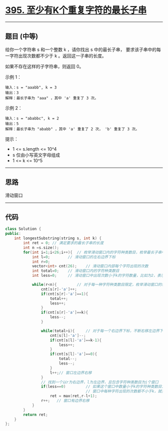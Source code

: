 # [395. 至少有K个重复字符的最长子串](https://leetcode.cn/problems/longest-substring-with-at-least-k-repeating-characters/description/)

---

## 题目 (中等)

给你一个字符串 s 和一个整数 k ，请你找出 s 中的最长子串， 要求该子串中的每一字符出现次数都不少于 k 。返回这一子串的长度。  

如果不存在这样的子字符串，则返回 0。  

示例 1：  
```
输入：s = "aaabb", k = 3
输出：3
解释：最长子串为 "aaa" ，其中 'a' 重复了 3 次。
```

示例 2：  
```
输入：s = "ababbc", k = 2
输出：5
解释：最长子串为 "ababb" ，其中 'a' 重复了 2 次， 'b' 重复了 3 次。
```

提示：  

- 1 <= s.length <= 10^4
- s 仅由小写英文字母组成
- 1 <= k <= 10^5

---

## 思路

滑动窗口

---

## 代码

```C++
class Solution {
public:
    int longestSubstring(string s, int k) {
        int ret = 0; // 满足要求的最长子串的长度
        int n =s.size();
        for(int i=1;i<26;i++){  // 枚举滑动窗口内的字符种类数目，枚举最长子串中的字符种类数目。这个是重点，先固定字符种类数，然后再找k个重复
            int l=0;        // 滑动窗口的左右边界下标
            int r=0;
            vector<int> cnt(26);    // 滑动窗口内部每个字符出现的次数
            int total=0;    // 滑动窗口内的字符种类数目
            int less=0;     // 滑动窗口中出现次数小于k的字符数量，比如为2，表示有两种字符出现次数小于k

            while(r<n){         // 对于每一种字符种类数目限定，枚举滑动窗口的右边界下标
                cnt[s[r]-'a']++;
                if(cnt[s[r]-'a']==1){
                    total++;
                    less++;
                }
                if(cnt[s[r]-'a']==k){
                    less--;
                }

                while(total>i){     // 对于每一个右边界下标，不断右移左边界下标使得窗口内的字符种类数目为限定的数目
                    cnt[s[l]-'a']--;
                    if(cnt[s[l]-'a']==k-1){
                        less++;
                    }
                    if(cnt[s[l]-'a']==0){
                        total--;
                        less--;
                    }
                    l++;// 窗口左边界右移
                }
                // 找到一个以r为右边界，l为左边界，且包含字符种类数目为i个窗口
                if(less==0)         // 如果这个窗口中数量小于k的字符种类数目为0，那么就找到了一个窗口，
                                    // 窗口中每种字符出现的次数都不小于k，就更新最大的窗口长度
                    ret = max(ret,r-l+1);
                r++;   // 窗口有边界右移
            }
        }
        return ret;
    }
};
```
